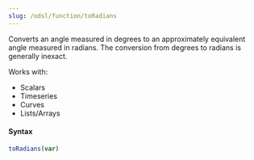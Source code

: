 ```yaml
---
slug: /odsl/function/toRadians
---
```

Converts an angle measured in degrees to an approximately equivalent angle measured in radians. The conversion from degrees to radians is generally inexact.

Works with:
* Scalars
* Timeseries
* Curves
* Lists/Arrays

#### Syntax
```js
toRadians(var)
```
